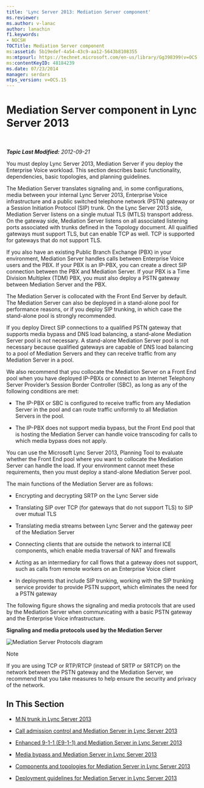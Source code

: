 ```yaml
---
title: 'Lync Server 2013: Mediation Server component'
ms.reviewer: 
ms.author: v-lanac
author: lanachin
f1.keywords:
- NOCSH
TOCTitle: Mediation Server component
ms:assetid: 5b19edef-4a54-43c9-aa12-5643b8108355
ms:mtpsurl: https://technet.microsoft.com/en-us/library/Gg398399(v=OCS.15)
ms:contentKeyID: 48184239
ms.date: 07/23/2014
manager: serdars
mtps_version: v=OCS.15
---
```


<div data-xmlns="http://www.w3.org/1999/xhtml">

<div class="topic" data-xmlns="http://www.w3.org/1999/xhtml" data-msxsl="urn:schemas-microsoft-com:xslt" data-cs="https://msdn.microsoft.com/">

<div data-asp="https://msdn2.microsoft.com/asp">

# Mediation Server component in Lync Server 2013

</div>

<div id="mainSection">

<div id="mainBody">

<span> </span>

_**Topic Last Modified:** 2012-09-21_

You must deploy Lync Server 2013, Mediation Server if you deploy the Enterprise Voice workload. This section describes basic functionality, dependencies, basic topologies, and planning guidelines.

The Mediation Server translates signaling and, in some configurations, media between your internal Lync Server 2013, Enterprise Voice infrastructure and a public switched telephone network (PSTN) gateway or a Session Initiation Protocol (SIP) trunk. On the Lync Server 2013 side, Mediation Server listens on a single mutual TLS (MTLS) transport address. On the gateway side, Mediation Server listens on all associated listening ports associated with trunks defined in the Topology document. All qualified gateways must support TLS, but can enable TCP as well. TCP is supported for gateways that do not support TLS.

If you also have an existing Public Branch Exchange (PBX) in your environment, Mediation Server handles calls between Enterprise Voice users and the PBX. If your PBX is an IP-PBX, you can create a direct SIP connection between the PBX and Mediation Server. If your PBX is a Time Division Multiplex (TDM) PBX, you must also deploy a PSTN gateway between Mediation Server and the PBX.

The Mediation Server is collocated with the Front End Server by default. The Mediation Server can also be deployed in a stand-alone pool for performance reasons, or if you deploy SIP trunking, in which case the stand-alone pool is strongly recommended.

If you deploy Direct SIP connections to a qualified PSTN gateway that supports media bypass and DNS load balancing, a stand-alone Mediation Server pool is not necessary. A stand-alone Mediation Server pool is not necessary because qualified gateways are capable of DNS load balancing to a pool of Mediation Servers and they can receive traffic from any Mediation Server in a pool.

We also recommend that you collocate the Mediation Server on a Front End pool when you have deployed IP-PBXs or connect to an Internet Telephony Server Provider’s Session Border Controller (SBC), as long as any of the following conditions are met:

  - The IP-PBX or SBC is configured to receive traffic from any Mediation Server in the pool and can route traffic uniformly to all Mediation Servers in the pool.

  - The IP-PBX does not support media bypass, but the Front End pool that is hosting the Mediation Server can handle voice transcoding for calls to which media bypass does not apply.

You can use the Microsoft Lync Server 2013, Planning Tool to evaluate whether the Front End pool where you want to collocate the Mediation Server can handle the load. If your environment cannot meet these requirements, then you must deploy a stand-alone Mediation Server pool.

The main functions of the Mediation Server are as follows:

  - Encrypting and decrypting SRTP on the Lync Server side

  - Translating SIP over TCP (for gateways that do not support TLS) to SIP over mutual TLS

  - Translating media streams between Lync Server and the gateway peer of the Mediation Server

  - Connecting clients that are outside the network to internal ICE components, which enable media traversal of NAT and firewalls

  - Acting as an intermediary for call flows that a gateway does not support, such as calls from remote workers on an Enterprise Voice client

  - In deployments that include SIP trunking, working with the SIP trunking service provider to provide PSTN support, which eliminates the need for a PSTN gateway

The following figure shows the signaling and media protocols that are used by the Mediation Server when communicating with a basic PSTN gateway and the Enterprise Voice infrastructure.

**Signaling and media protocols used by the Mediation Server**

![Mediation Server Protocols diagram](images/Gg398399.c3d39ba0-e323-4a58-8f07-4e80d3278af2(OCS.15).jpg "Mediation Server Protocols diagram")

<div>


> [!NOTE]  
> If you are using TCP or RTP/RTCP (instead of SRTP or SRTCP) on the network between the PSTN gateway and the Mediation Server, we recommend that you take measures to help ensure the security and privacy of the network.



</div>

<div>

## In This Section

  - [M:N trunk in Lync Server 2013](lync-server-2013-m-n-trunk.md)

  - [Call admission control and Mediation Server in Lync Server 2013](lync-server-2013-call-admission-control-and-mediation-server.md)

  - [Enhanced 9-1-1 (E9-1-1) and Mediation Server in Lync Server 2013](lync-server-2013-enhanced-9-1-1-e9-1-1-and-mediation-server.md)

  - [Media bypass and Mediation Server in Lync Server 2013](lync-server-2013-media-bypass-and-mediation-server.md)

  - [Components and topologies for Mediation Server in Lync Server 2013](lync-server-2013-components-and-topologies-for-mediation-server.md)

  - [Deployment guidelines for Mediation Server in Lync Server 2013](lync-server-2013-deployment-guidelines-for-mediation-server.md)

</div>

</div>

<span> </span>

</div>

</div>

</div>

